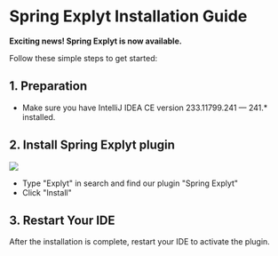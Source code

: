 # Spring Explyt Installation Guide

**Exciting news! Spring Explyt is now available.**

Follow these simple steps to get started:

## 1. Preparation

- Make sure you have IntelliJ IDEA CE version 233.11799.241 — 241.* installed.

## 2. Install Spring Explyt plugin

![](/images/installation-guide-4.png)

- Type "Explyt" in search and find our plugin "Spring Explyt"
- Click "Install"

## 3. Restart Your IDE

After the installation is complete, restart your IDE to activate the plugin.
